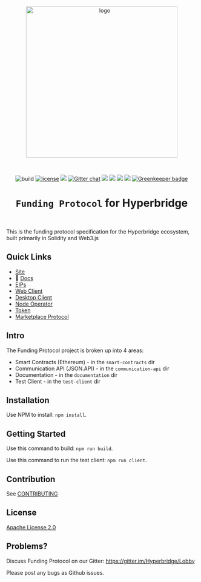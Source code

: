 <div align="center">
  <br>

  <a href="https://hyperbridge.org/"><img src="https://hyperbridge.org/img/blockhub-logo_brand-color-h.png" width="400" alt="logo"></a>

  <br>

  ![build](https://travis-ci.org/hyperbridge/funding-protocol.svg?branch=master) [![license](https://img.shields.io/hexpm/l/plug.svg)](https://github.com/hyperbridge/funding-protocol/blob/master/LICENSE.md) [![](https://img.shields.io/badge/whitepaper-v2.0.0-lightgrey.svg)](https://hyperbridge.org/whitepaper) [![Gitter chat](https://img.shields.io/gitter/room/Hyperbridge/Lobby.svg)](https://gitter.im/Hyperbridge/Lobby) [![](https://img.shields.io/badge/telegram-group-blue.svg)](https://t.me/hyperbridgechat) [![](https://img.shields.io/badge/discord-server-brightgreen.svg)](https://discord.gg/wVMTjEb) [![](https://img.shields.io/badge/twitter-%40hyperbridge-blue.svg)](https://twitter.com/@hyperbridge) [![](https://img.shields.io/badge/e--mail-hello%40hyperbridge.org-brightgreen.svg)](mailto:hello@hyperbridge.org) [![Greenkeeper badge](https://badges.greenkeeper.io/hyperbridge/funding-protocol.svg)](https://greenkeeper.io/)

  <h1><code>Funding Protocol</code> for Hyperbridge</h1>
</div>

<br>

This is the funding protocol specification for the Hyperbridge ecosystem, built primarily in Solidity and Web3.js


## Quick Links

- [Site](http://hyperbridge.org/)
- 📖 [Docs](http://docs.hyperbridge.org/funding-protocol)
- [EIPs](https://github.com/hyperbridge/EIPs)
- [Web Client](https://github.com/hyperbridge/blockhub-web-client)
- [Desktop Client](https://github.com/hyperbridge/blockhub-desktop-client)
- [Node Operator](https://github.com/hyperbridge/blockhub-node-operator)
- [Token](https://github.com/hyperbridge/token)
- [Marketplace Protocol](https://github.com/hyperbridge/marketplace-protocol)


## Intro

The Funding Protocol project is broken up into 4 areas:

* Smart Contracts (Ethereum) - in the `smart-contracts` dir
* Communication API (JSON.API) - in the `communication-api` dir
* Documentation - in the `documentation` dir
* Test Client - in the `test-client` dir


## Installation

Use NPM to install: `npm install`.


## Getting Started

Use this command to build: `npm run build`.

Use this command to run the test client: `npm run client`.


## Contribution

See [CONTRIBUTING](CONTRIBUTING.md)


## License

[Apache License 2.0](LICENSE.md)


## Problems?

Discuss Funding Protocol on our Gitter:
https://gitter.im/Hyperbridge/Lobby

Please post any bugs as Github issues.
